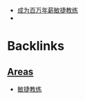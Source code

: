 - [成为百万年薪敏捷教练](https://public.zsxq.com/groups/224224228411.html)
- 

# Backlinks
## [Areas](<Areas.md>)
- [敏捷教练](<敏捷教练.md>)


